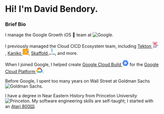 # Hi! I'm David Bendory.

### Brief Bio
I manage the Google Growth iOS 📱 team at
<img src="https://upload.wikimedia.org/wikipedia/commons/2/2f/Google_2015_logo.svg" width="68" height="23" alt="Google"/>.

I previously managed the Cloud CICD Ecosystem team, including
[Tekton <img src="./tekton.png" alt="Tekton" width="20" height="20"/>](https://tekton.dev),
[Kaniko <img src="./kaniko.png" alt="Kaniko" width="20" height="20"/>](https://kaniko.dev),
[Skaffold <img src="./skaffold.png" alt="Skaffold" width="20" height="20"/>](https://skaffold.dev),
and more.

When I joined Google, I helped create
[Google Cloud Build <img src="./gcb.png" alt="Google Cloud Build" width="20" height="20" />](https://cloud.google.com/cloud-build)
for the
[Google Cloud Platform <img src="./gcp.png" alt="Google Cloud" width="20" height="20" />](https://cloud.google.com).

Before Google, I spent too many years on Wall Street at Goldman Sachs
<img src="https://upload.wikimedia.org/wikipedia/commons/6/61/Goldman_Sachs.svg" alt="Goldman Sachs" height="20" width="20"/>.

I have a degree in Near Eastern History from Princeton University
<img src="https://upload.wikimedia.org/wikipedia/commons/d/d0/Princeton_seal.svg" alt="Princeton" height="18" width="23">.
My software engineering skills are self-taught; I started with an
[Atari 800⌨️](https://en.wikipedia.org/wiki/Atari_8-bit_family).
